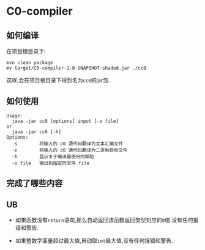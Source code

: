 # C0-compiler

## 如何编译

在项目根目录下:

```shell script
mvn clean package
mv target/C0-compiler-1.0-SNAPSHOT-shaded.jar ./cc0
```

这样,会在项目根目录下得到名为`cc0`的jar包.

## 如何使用

```shell script
Usage:
  java -jar cc0 [options] input [-o file]
or 
  java -jar cc0 [-h]
Options:
  -s        将输入的 c0 源代码翻译为文本汇编文件
  -c        将输入的 c0 源代码翻译为二进制目标文件
  -h        显示关于编译器使用的帮助
  -o file   输出到指定的文件 file
```
 ## 完成了哪些内容

 

 ## UB
 
 - 如果函数没有`return`语句,那么自动返回该函数返回类型对应的`0`值.没有任何报错和警告.
 
 - 如果整数字面量超过最大值,自动取`int`最大值,没有任何报错和警告.